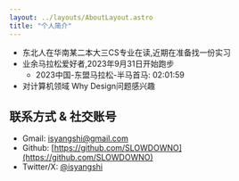 ```yaml
---
layout: ../layouts/AboutLayout.astro
title: "个人简介"
---
```


- 东北人在华南某二本大三CS专业在读,近期在准备找一份实习
- 业余马拉松爱好者,2023年9月31日开始跑步
  - 2023中国-东盟马拉松-半马首马: 02:01:59
- 对计算机领域 Why Design问题感兴趣

## 联系方式 & 社交账号

- Gmail: [isyangshi@gmail.com](mailto:isyangshi@gmail.com)
- Github: [https://github.com/SLOWDOWNO](https://github.com/SLOWDOWNO)
- Twitter/X: [@isyangshi](https://twitter.com/isyangshi)
